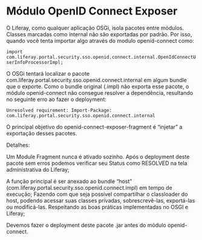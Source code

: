 Módulo OpenID Connect Exposer
==============================

O Liferay, como qualquer aplicação OSGi, isola pacotes entre módulos. Classes marcadas como internal não são exportadas por padrão. Por isso, quando você tenta importar algo através do modulo openid-connect como:

`import com.liferay.portal.security.sso.openid.connect.internal.OpenIdConnectUserInfoProcessorImpl;`

O OSGi tentará localizar o pacote com.liferay.portal.security.sso.openid.connect.internal em algum bundle que o exporte. Como o bundle original (.impl) não exporta esse pacote, o módulo openid-connect não consegue resolver a dependência, resultando no seguinte erro ao fazer o deployment:

`Unresolved requirement: Import-Package: com.liferay.portal.security.sso.openid.connect.internal`

O principal objetivo do openid-connect-exposer-fragment é “injetar” a exportação desses pacotes.

Detalhes:

Um Module Fragment nunca é ativado sozinho. Após o deployment deste pacote sem erros podemos verificar seu Status como RESOLVED na tela administrativa do Liferay;

A função principal é ser anexado ao bundle “host” (com.liferay.portal.security.sso.openid.connect.impl) em tempo de execução;
Fazendo com que seja possível compartilhar o classloader do host, podendo acessar suas classes privadas, sobrescrevê-las, exportá-las ou modificá-las. Respeitando as boas práticas implementadas no OSGI e Liferay;

Devemos fazer o deployment deste pacote .jar antes do módulo openid-connect.
